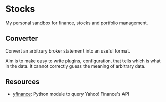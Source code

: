 # Stocks
My personal sandbox for finance, stocks and portfolio management.

## Converter
Convert an arbitrary broker statement into an useful format.

Aim is to make easy to write plugins, configuration, that tells which is what in the data. It cannot correctly guess the meaning of arbitrary data. 

## Resources
- [yfinance](https://github.com/ranaroussi/yfinance): Python module to query Yahoo! Finance's API
